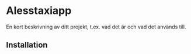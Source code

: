 # Alesstaxiapp

En kort beskrivning av ditt projekt, t.ex. vad det är och vad det används till.

## Installation
